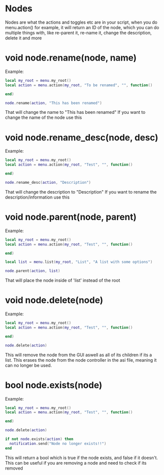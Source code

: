 # Nodes
Nodes are what the actions and toggles etc are in your script, when you do menu.action() for example, it will return an ID of the node, which you can do multiple things with, like re-parent it, re-name it, change the description, delete it and more

# void node.rename(node, name)
Example:
```lua
local my_root = menu.my_root()
local action = menu.action(my_root, "To be renamed", "", function()

end)

node.rename(action, "This has been renamed")
```
That will change the name to "This has been renamed"
If you want to change the name of the node use this

# void node.rename_desc(node, desc)

Example:
```lua
local my_root = menu.my_root()
local action = menu.action(my_root, "Test", "", function()

end)

node.rename_desc(action, "Description")
```
That will change the description to "Description"
If you want to rename the description/information use this

# void node.parent(node, parent)

Example:
```lua
local my_root = menu.my_root()
local action = menu.action(my_root, "Test", "", function()

end)

local list = menu.list(my_root, "List", "A list with some options")

node.parent(action, list)
```
That will place the node inside of 'list' instead of the root

# void node.delete(node)

Example:
```lua
local my_root = menu.my_root()
local action = menu.action(my_root, "Test", "", function()

end)

node.delete(action)
```

This will remove the node from the GUI aswell as all of its children if its a list. This erases the node from the node controller in the asi file, meaning it can no longer be used.

# bool node.exists(node)

Example:
```lua
local my_root = menu.my_root()
local action = menu.action(my_root, "Test", "", function()

end)

node.delete(action)

if not node.exists(action) then
  notification.send("Node no longer exists!!")
end
```

This will return a bool which is true if the node exists, and false if it doesn't. This can be useful if you are removing a node and need to check if its removed
